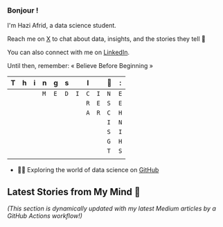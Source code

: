 ### Bonjour !

I'm Hazi Afrid, a data science student.

Reach me on [X](https://x.com/HaziAfrid) to chat about data, insights, and the stories they tell  👋

You can also connect with me on [LinkedIn](https://www.linkedin.com/in/contacthazi/).

Until then, remember:  « Believe Before Beginning » 

|T|h|i|n|g|s||I||💚|:|
| - | - | - | - | - | - | - | - | - | - | - |
| | | |`M`|`E`|`D`|`I`|`C`|`I`|`N`|`E` |
| | | | | | | |`R`|`E`|`S`|`E`| 
| | | | | | | |`A`|`R`|`C`|`H`|
| | | | | | | | | |`I`|`N`|
| | | | | | | | | |`S`|`I`|
| | | | | | | | | |`G`|`H`| 
| | | | | | | | | |`T`|`S`|
| | | | | | | | | | | |

- 👨‍💻 Exploring the world of data science on [GitHub](https://github.com/Masterhazi)

## Latest Stories from My Mind 🧠 

_(This section is dynamically updated with my latest Medium articles by a GitHub Actions workflow!)_ 
